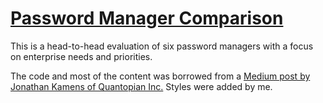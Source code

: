 # [Password Manager Comparison](https://edelstone.github.io/password-manager-comparison)

This is a head-to-head evaluation of six password managers with a focus on enterprise needs and priorities.

The code and most of the content was borrowed from a [Medium post by Jonathan Kamens of Quantopian Inc.](https://medium.com/@QuantopianCyber/head-to-head-evaluation-of-five-password-managers-8faa4851c767) Styles were added by me.

